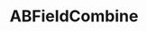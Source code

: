 ---
title: ABFieldCombine
layout: module
mod: 'module:ABFieldCombine'
category: platform-dataFields
---